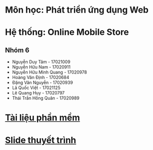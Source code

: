 # Môn học: Phát triển ứng dụng Web
# Hệ thống: Online Mobile Store
## Nhóm 6
- Nguyễn Duy Tâm - 17021009
- Nguyễn Hữu Nam - 17020911
-	Nguyễn Hữu Minh Quang - 17020978	
- Hoàng Văn Định - 17020684
- Đặng Văn Nguyễn - 17020939
- Lã Quốc Việt - 17021125
- Lê Quang Huy - 17020797
- Thái Trần Hồng Quân - 17020989

# [Tài liệu phần mềm](https://docs.google.com/document/d/1LF2626Af3ns8Z907nId70C4iSECK9dE-K_lSXfuuaCw/edit?fbclid=IwAR3hLIxUf5VhxvjALzlaGo0UaoabQY0fIMx0GWewTYmxP9RG42Cd0wYs2CQ)
# [Slide thuyết trình](https://drive.google.com/file/d/1ujvhDX21UHc8I3YbxqPRh0Nt0afZBp6N/view)
